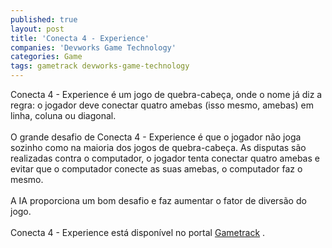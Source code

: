 ```yaml
---
published: true
layout: post
title: 'Conecta 4 - Experience'
companies: 'Devworks Game Technology'
categories: Game
tags: gametrack devworks-game-technology
---
```

Conecta 4 - Experience é um jogo de quebra-cabeça, onde o nome já diz a regra: o jogador deve conectar quatro amebas (isso mesmo, amebas) em linha, coluna ou diagonal.<br /><br />O grande desafio de Conecta 4 - Experience é que o jogador não joga sozinho como na maioria dos jogos de quebra-cabeça. As disputas são realizadas contra o computador, o jogador tenta conectar quatro amebas e evitar que o computador conecte as suas amebas, o computador faz o mesmo.<br /><br />A IA proporciona um bom desafio e faz aumentar o fator de diversão do jogo.<br /><br />Conecta 4 - Experience está disponível no portal <a href="http://www.gametrack.com.br" target="_blank">Gametrack</a>
.